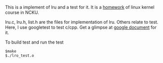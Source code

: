 This is a implement of lru and a test for it. It is a [homework](https://hackmd.io/@sysprog/linux2022-quiz1#%E6%B8%AC%E9%A9%97-3) of linux kernel course in NCKU.

lru.c, lru.h, list.h are the files for implementation of lru. Others relate to test. Here, I use googletest to test c/cpp. Get a glimpse at 
[google document](https://google.github.io/googletest/primer.html) for it.

To build test and run the test

    $make
    $./lro_test.o

